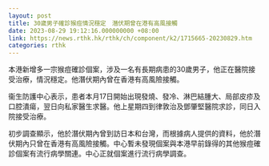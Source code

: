 ```yaml
---
layout: post
title: 30歲男子確診猴痘情況穩定　潛伏期曾在港有高風接觸
date: 2023-08-29 19:12:16.000000000 +08:00
link: https://news.rthk.hk/rthk/ch/component/k2/1715665-20230829.htm
categories: rthk
---
```


本港新增多一宗猴痘確診個案，涉及一名有長期病患的30歲男子，他正在醫院接受治療，情況穩定。他潛伏期內曾在香港有高風險接觸。

衞生防護中心表示，患者本月17日開始出現發燒、發冷、淋巴結腫大、局部皮疹及口腔潰瘍，翌日向私家醫生求醫。他上星期四到律敦治及鄧肇堅醫院求診，同日入院接受治療。

初步調查顯示，他於潛伏期內曾到訪日本和台灣，而根據病人提供的資料，他於潛伏期內只曾在香港有高風險接觸。中心暫未發現個案與本港早前錄得的其他猴痘確診個案有流行病學關連。中心正就個案進行流行病學調查。
